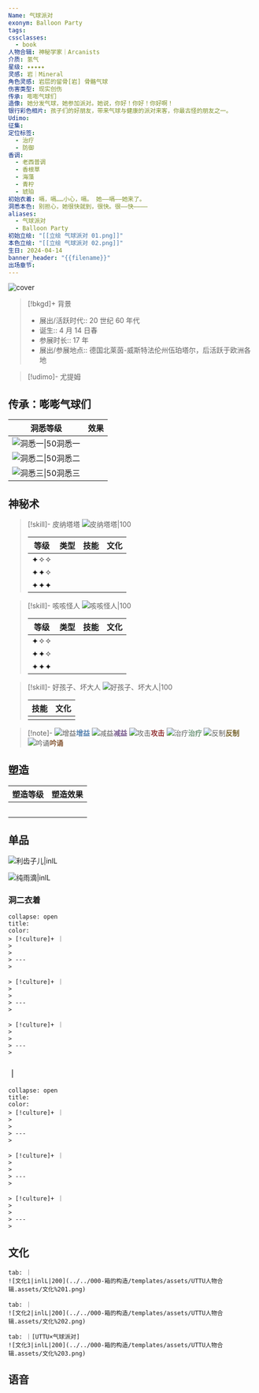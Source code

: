 ```yaml
---
Name: 气球派对
exonym: Balloon Party
tags: 
cssclasses:
  - book
人物合辑: 神秘学家｜Arcanists
介质: 氢气
星级: ✦✦✦✦✦
灵感: 岩｜Mineral
角色灵感: 岩层的留骨[岩] 骨骼气球
伤害类型: 现实创伤
传承: 嘭嘭气球们
造像: 她分发气球，她参加派对。她说，你好！你好！你好啊！
银行彩色相片: 孩子们的好朋友，带来气球与健康的派对来客，你最古怪的朋友之一。
Udimo: 
征集: 
定位标签:
  - 治疗
  - 防御
香调:
  - 老西普调
  - 香根草
  - 海藻
  - 青柠
  - 琥珀
初始衣着: 嗝，嗝……小心，嗝。 她——嗝——她来了。
洞悉本色: 别担心，她很快就到，很快。很——快————
aliases:
  - 气球派对
  - Balloon Party
初始立绘: "[[立绘 气球派对 01.png]]"
本色立绘: "[[立绘 气球派对 02.png]]"
生日: 2024-04-14
banner_header: "{{filename}}"
出场章节:
---
```

![cover](assets/气球派对｜Balloon%20Party.assets/立绘%20气球派对%2002.png)

> [!bkgd]+ 背景
> - 展出/活跃时代:: 20 世纪 60 年代
> - 诞生:: 4 月 14 日春
> - 参展时长:: 17 年
> - 展出/参展地点:: 德国北莱茵-威斯特法伦州伍珀塔尔，后活跃于欧洲各地

> [!udimo]- 尤提姆
> 
> 

## 传承：嘭嘭气球们

|                                 洞悉等级                                  | 效果  |
| :-------------------------------------------------------------------: | :-: |
| ![洞悉一\|50](../../000-箱的构造/templates/assets/UTTU人物合辑.assets/图标%20洞悉Ⅰ.png)洞悉一 |     |
| ![洞悉二\|50](../../000-箱的构造/templates/assets/UTTU人物合辑.assets/图标%20洞悉Ⅱ.png)洞悉二 |     |
| ![洞悉三\|50](../../000-箱的构造/templates/assets/UTTU人物合辑.assets/图标%20洞悉Ⅲ.png)洞悉三 |     |

## 神秘术

> [!skill]- 皮纳塔塔
> ![皮纳塔塔|100](assets/气球派对｜Balloon%20Party.assets/神秘术%20皮纳塔塔1.png)
> 
> | 等级  | 类型  | 技能  | 文化  |
> | :-: | :-: | :-: | :-: |
> | ✦✧✧ |     |     |     |
> | ✦✦✧ |     |     |     |
> | ✦✦✦ |     |     |     |
> 

> [!skill]- 咳咳怪人
> ![咳咳怪人|100](assets/气球派对｜Balloon%20Party.assets/神秘术%20咳咳怪人1.png)
> 
> | 等级  | 类型  | 技能  | 文化  |
> | :-: | :-: | :-: | :-: |
> | ✦✧✧ |     |     |     |
> | ✦✦✧ |     |     |     |
> | ✦✦✦ |     |     |     |
> 

> [!skill]- 好孩子、坏大人
> ![好孩子、坏大人|100](assets/气球派对｜Balloon%20Party.assets/至终的仪式%20好孩子、坏大人.png)
> 
> | 技能 | 文化 |
> | :--: | :--: |
> |      |      |
> 



> [!note]- 
> ![增益](../../000-箱的构造/templates/assets/UTTU人物合辑.assets/Buff.png)<b><font color="#5c87b3">增益</font></b>
> ![减益](../../000-箱的构造/templates/assets/UTTU人物合辑.assets/Debuff.png)<b><font color="#7B5E91">减益</font></b>
> ![攻击](../../000-箱的构造/templates/assets/UTTU人物合辑.assets/Attack.png)<b><font color="#933334">攻击</font></b>
> ![治疗](../../000-箱的构造/templates/assets/UTTU人物合辑.assets/Health.png)<b><font color="#6F967A">治疗</font></b>
> ![反制](../../000-箱的构造/templates/assets/UTTU人物合辑.assets/Counter.png)<b><font color="#78652F">反制</font></b>
> ![吟诵](../../000-箱的构造/templates/assets/UTTU人物合辑.assets/Channel.png)<b><font color="#895C39">吟诵</font></b>

## 塑造

| 塑造等级 | 塑造效果 |
| :--: | :--: |
|      |      |
|      |      |
|      |      |
|      |      |
|      |      |


## 单品

![利齿子儿|inlL](../../000-箱的构造/templates/assets/UTTU人物合辑.assets/货币%20利齿子儿.png)

![纯雨滴|inlL](../../000-箱的构造/templates/assets/UTTU人物合辑.assets/货币%20纯雨滴.png)

### 洞二衣着

````ad-flex
collapse: open
title: 
color: 
> [!culture]+ ｜
> 
> 
> ---
> 

> [!culture]+ ｜
> 
> 
> ---
> 

> [!culture]+ ｜
> 
> 
> ---
> 
````

### ｜

````ad-flex
collapse: open
title: 
color: 
> [!culture]+ ｜
> 
> 
> ---
> 

> [!culture]+ ｜
> 
> 
> ---
> 

> [!culture]+ ｜
> 
> 
> ---
> 
````

## 文化

````tab
tab: ｜
![文化1|inlL|200](../../000-箱的构造/templates/assets/UTTU人物合辑.assets/文化%201.png)

tab: ｜
![文化2|inlL|200](../../000-箱的构造/templates/assets/UTTU人物合辑.assets/文化%202.png)

tab: ｜[UTTU×气球派对]
![文化3|inlL|200](../../000-箱的构造/templates/assets/UTTU人物合辑.assets/文化%203.png)

````

## 语音

